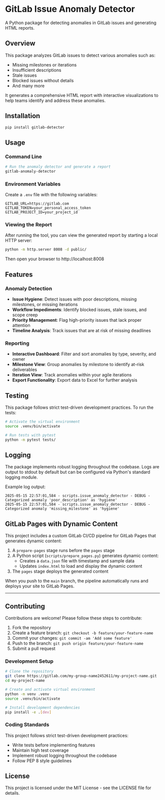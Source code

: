 # GitLab Issue Anomaly Detector

A Python package for detecting anomalies in GitLab issues and generating HTML reports.

## Overview

This package analyzes GitLab issues to detect various anomalies such as:
- Missing milestones or iterations
- Insufficient descriptions
- Stale issues
- Blocked issues without details
- And many more

It generates a comprehensive HTML report with interactive visualizations to help teams identify and address these anomalies.

## Installation

```bash
pip install gitlab-detector
```

## Usage

### Command Line

```bash
# Run the anomaly detector and generate a report
gitlab-anomaly-detector
```

### Environment Variables

Create a `.env` file with the following variables:

```
GITLAB_URL=https://gitlab.com
GITLAB_TOKEN=your_personal_access_token
GITLAB_PROJECT_ID=your_project_id
```

### Viewing the Report

After running the tool, you can view the generated report by starting a local HTTP server:

```bash
python -m http.server 8008 -d public/
```

Then open your browser to http://localhost:8008

## Features

### Anomaly Detection

- **Issue Hygiene**: Detect issues with poor descriptions, missing milestones, or missing iterations
- **Workflow Impediments**: Identify blocked issues, stale issues, and scope creep
- **Priority Management**: Flag high-priority issues that lack proper attention
- **Timeline Analysis**: Track issues that are at risk of missing deadlines

### Reporting

- **Interactive Dashboard**: Filter and sort anomalies by type, severity, and owner
- **Milestone View**: Group anomalies by milestone to identify at-risk deliverables
- **Iteration View**: Track anomalies within your agile iterations
- **Export Functionality**: Export data to Excel for further analysis

## Testing

This package follows strict test-driven development practices. To run the tests:

```bash
# Activate the virtual environment
source .venv/bin/activate

# Run tests with pytest
python -m pytest tests/
```

## Logging

The package implements robust logging throughout the codebase. Logs are output to stdout by default but can be configured via Python's standard logging module.

Example log output:

```
2025-05-15 22:57:01,584 - scripts.issue_anomaly_detector - DEBUG - Categorized anomaly 'poor_description' as 'hygiene'
2025-05-15 22:57:01,584 - scripts.issue_anomaly_detector - DEBUG - Categorized anomaly 'missing_milestone' as 'hygiene'
```

## GitLab Pages with Dynamic Content

This project includes a custom GitLab CI/CD pipeline for GitLab Pages that generates dynamic content:

1. A `prepare-pages` stage runs before the `pages` stage
2. A Python script (`scripts/prepare_pages.py`) generates dynamic content:
   - Creates a `data.json` file with timestamp and sample data
   - Updates `index.html` to load and display the dynamic content
3. The `pages` stage deploys the generated content

When you push to the `main` branch, the pipeline automatically runs and deploys your site to GitLab Pages.

***

## Contributing

Contributions are welcome! Please follow these steps to contribute:

1. Fork the repository
2. Create a feature branch: `git checkout -b feature/your-feature-name`
3. Commit your changes: `git commit -am 'Add some feature'`
4. Push to the branch: `git push origin feature/your-feature-name`
5. Submit a pull request

### Development Setup

```bash
# Clone the repository
git clone https://gitlab.com/my-group-name2452611/my-project-name.git
cd my-project-name

# Create and activate virtual environment
python -m venv .venv
source .venv/bin/activate

# Install development dependencies
pip install -e .[dev]
```

### Coding Standards

This project follows strict test-driven development practices:

- Write tests before implementing features
- Maintain high test coverage
- Implement robust logging throughout the codebase
- Follow PEP 8 style guidelines

## License

This project is licensed under the MIT License - see the LICENSE file for details.
